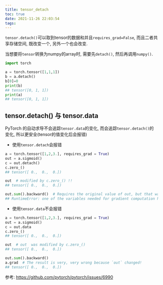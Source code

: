 ```yaml
---
title: tensor_detach
toc: true
date: 2021-11-26 22:03:54
tags:
---
```


`tensor.detach()`可以取到tensor的数据和并且`requires_grad=False`, 而且二者共享存储空间, 既改变一个, 另外一个也会改变. 

当想要将`tensor`转换为numpy的array时, 需要先`detach()`, 然后再调用`numpy()`.

```python
import torch

a = torch.tensor([1,1,1])
b = a.detach()
b[0]=0
print(b)
## tensor([0, 1, 1])
print(a)
## tensor([0, 1, 1])
```


## tensor.detach() 与 tensor.data
PyTorch 的自动求导不会追踪`tensor.data`的变化, 而会追踪`tensor.detach()`的变化, 所以更安全(tensor的值变化后会报错)

- 使用`tensor.detach`会报错
```python
a = torch.tensor([1,2,3.], requires_grad = True)
out = a.sigmoid()
c = out.detach()
c.zero_()  
## tensor([ 0.,  0.,  0.])

out  # modified by c.zero_() !!
## tensor([ 0.,  0.,  0.])

out.sum().backward()  # Requires the original value of out, but that was overwritten by c.zero_()
## RuntimeError: one of the variables needed for gradient computation has been modified by an inplace operation
```

- 使用`tensor.data`不会报错
```python
a = torch.tensor([1,2,3.], requires_grad = True)
out = a.sigmoid()
c = out.data
c.zero_()
## tensor([ 0.,  0.,  0.])

out  # out  was modified by c.zero_()
## tensor([ 0.,  0.,  0.])

out.sum().backward()
a.grad  # The result is very, very wrong because `out` changed!
## tensor([ 0.,  0.,  0.])
```



参考:
https://github.com/pytorch/pytorch/issues/6990